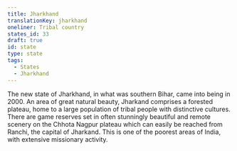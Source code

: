 ```yaml
---
title: Jharkhand
translationKey: jharkhand
oneliner: Tribal country
states_id: 33
draft: true
id: state
type: state
tags:
  - States
  - Jharkhand
---
```

The new state of Jharkhand, in what was southern Bihar, came into being in 2000. An area of great natural beauty, Jharkand comprises a forested plateau, home to a large population of tribal people with distinctive cultures.    There are game reserves set in often stunningly beautiful and remote scenery on the Chhota Nagpur plateau which can easily be reached from Ranchi, the capital of Jharkand. This is one of the poorest areas of India, with extensive missionary activity.